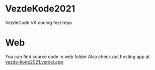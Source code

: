 # VezdeKode2021
VezdeCode VK coding fest repo

# Web
You can find source code in web folder
Also check out hosting app at [vezde-kode2021.vercel.app](vezde-kode2021.vercel.app)